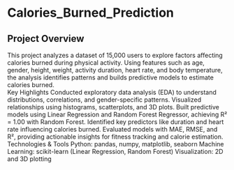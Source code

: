 # Calories_Burned_Prediction


## Project Overview
This project analyzes a dataset of 15,000 users to explore factors affecting calories burned during physical activity. Using features such as age, gender, height, weight, activity duration, heart rate, and body temperature, the analysis identifies patterns and builds predictive models to estimate calories burned. <br>
Key Highlights
Conducted exploratory data analysis (EDA) to understand distributions, correlations, and gender-specific patterns.
Visualized relationships using histograms, scatterplots, and 3D plots.
Built predictive models using Linear Regression and Random Forest Regressor, achieving R² = 1.00 with Random Forest.
Identified key predictors like duration and heart rate influencing calories burned.
Evaluated models with MAE, RMSE, and R², providing actionable insights for fitness tracking and calorie estimation.
Technologies & Tools
Python: pandas, numpy, matplotlib, seaborn
Machine Learning: scikit-learn (Linear Regression, Random Forest)
Visualization: 2D and 3D plotting
